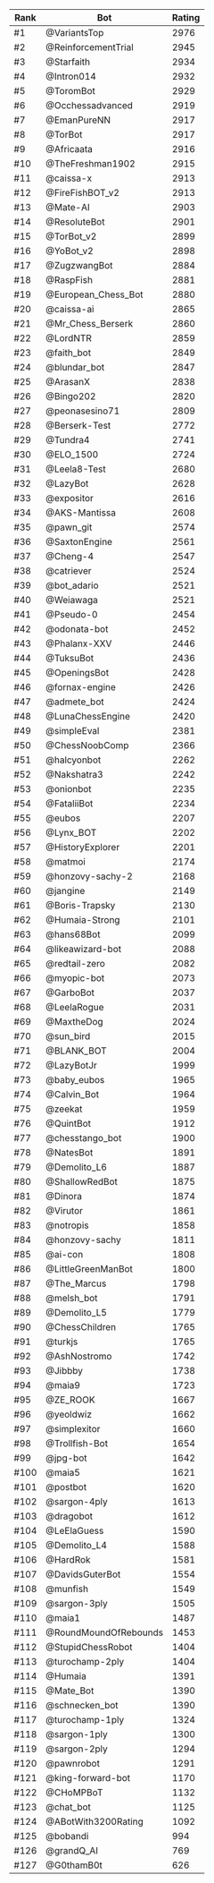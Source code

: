 Rank|Bot|Rating
---|---|---
#1|@VariantsTop|2976
#2|@ReinforcementTrial|2945
#3|@Starfaith|2934
#4|@Intron014|2932
#5|@ToromBot|2929
#6|@Occhessadvanced|2919
#7|@EmanPureNN|2917
#8|@TorBot|2917
#9|@Africaata|2916
#10|@TheFreshman1902|2915
#11|@caissa-x|2913
#12|@FireFishBOT_v2|2913
#13|@Mate-AI|2903
#14|@ResoluteBot|2901
#15|@TorBot_v2|2899
#16|@YoBot_v2|2898
#17|@ZugzwangBot|2884
#18|@RaspFish|2881
#19|@European_Chess_Bot|2880
#20|@caissa-ai|2865
#21|@Mr_Chess_Berserk|2860
#22|@LordNTR|2859
#23|@faith_bot|2849
#24|@blundar_bot|2847
#25|@ArasanX|2838
#26|@Bingo202|2820
#27|@peonasesino71|2809
#28|@Berserk-Test|2772
#29|@Tundra4|2741
#30|@ELO_1500|2724
#31|@Leela8-Test|2680
#32|@LazyBot|2628
#33|@expositor|2616
#34|@AKS-Mantissa|2608
#35|@pawn_git|2574
#36|@SaxtonEngine|2561
#37|@Cheng-4|2547
#38|@catriever|2524
#39|@bot_adario|2521
#40|@Weiawaga|2521
#41|@Pseudo-0|2454
#42|@odonata-bot|2452
#43|@Phalanx-XXV|2446
#44|@TuksuBot|2436
#45|@OpeningsBot|2428
#46|@fornax-engine|2426
#47|@admete_bot|2424
#48|@LunaChessEngine|2420
#49|@simpleEval|2381
#50|@ChessNoobComp|2366
#51|@halcyonbot|2262
#52|@Nakshatra3|2242
#53|@onionbot|2235
#54|@FataliiBot|2234
#55|@eubos|2207
#56|@Lynx_BOT|2202
#57|@HistoryExplorer|2201
#58|@matmoi|2174
#59|@honzovy-sachy-2|2168
#60|@jangine|2149
#61|@Boris-Trapsky|2130
#62|@Humaia-Strong|2101
#63|@hans68Bot|2099
#64|@likeawizard-bot|2088
#65|@redtail-zero|2082
#66|@myopic-bot|2073
#67|@GarboBot|2037
#68|@LeelaRogue|2031
#69|@MaxtheDog|2024
#70|@sun_bird|2015
#71|@BLANK_BOT|2004
#72|@LazyBotJr|1999
#73|@baby_eubos|1965
#74|@Calvin_Bot|1964
#75|@zeekat|1959
#76|@QuintBot|1912
#77|@chesstango_bot|1900
#78|@NatesBot|1891
#79|@Demolito_L6|1887
#80|@ShallowRedBot|1875
#81|@Dinora|1874
#82|@Virutor|1861
#83|@notropis|1858
#84|@honzovy-sachy|1811
#85|@ai-con|1808
#86|@LittleGreenManBot|1800
#87|@The_Marcus|1798
#88|@melsh_bot|1791
#89|@Demolito_L5|1779
#90|@ChessChildren|1765
#91|@turkjs|1765
#92|@AshNostromo|1742
#93|@Jibbby|1738
#94|@maia9|1723
#95|@ZE_ROOK|1667
#96|@yeoldwiz|1662
#97|@simplexitor|1660
#98|@Trollfish-Bot|1654
#99|@jpg-bot|1642
#100|@maia5|1621
#101|@postbot|1620
#102|@sargon-4ply|1613
#103|@dragobot|1612
#104|@LeElaGuess|1590
#105|@Demolito_L4|1588
#106|@HardRok|1581
#107|@DavidsGuterBot|1554
#108|@munfish|1549
#109|@sargon-3ply|1505
#110|@maia1|1487
#111|@RoundMoundOfRebounds|1453
#112|@StupidChessRobot|1404
#113|@turochamp-2ply|1404
#114|@Humaia|1391
#115|@Mate_Bot|1390
#116|@schnecken_bot|1390
#117|@turochamp-1ply|1324
#118|@sargon-1ply|1300
#119|@sargon-2ply|1294
#120|@pawnrobot|1291
#121|@king-forward-bot|1170
#122|@CHoMPBoT|1132
#123|@chat_bot|1125
#124|@ABotWith3200Rating|1092
#125|@bobandi|994
#126|@grandQ_AI|769
#127|@G0thamB0t|626
